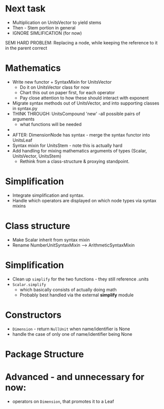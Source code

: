 
# Next task
* Multiplication on UnitsVector to yield stems
* Then - Stem portion in general
* IGNORE SIMLIFICATION (for now)

SEMI HARD PROBLEM:
Replacing a node, while keeping the reference to it in the parent correct

# Mathematics
* Write new functor + SyntaxMixin for UnitsVector
    - Do it on UnitsVector class for now
    - Chart this out on paper first, for each operator
    - Pay close attention to how these should interact with exponent
* Migrate syntax methods out of UnitsVector, and into supporting classes in syntax.py
* THINK THROUGH: UnitsCompound 'new' -all possible pairs of arguments
    - what functions will be needed
*
* AFTER: DimensionNode has syntax - merge the syntax functor into UnitsLeaf
* Syntax mixin for UnitsStem - note this is actually hard
* Add handling for mixing mathematics arguments of types (Scalar, UnitsVector, UnitsStem)
    - Rethink from a class-structure & proxying standpoint.

# Simplification
* Integrate simplification and syntax.
* Handle which operators are displayed on which node types via syntax mixins



# Class structure
* Make Scalar inherit from syntax mixin
* Rename NumberUnitSyntaxMixin --> ArithmeticSyntaxMixin

# Simplification
* Clean up `simplify` for the two functions - they still reference .units
* `Scalar.simplify`
    - which basically consists of actually doing math
    - Probably best handled via the external **simplify** module

# Constructors
* `Dimension` - return `NullUnit` when name/identifier is None
* handle the case of only one of name/identifier being None


# Package Structure

# Advanced - and unnecessary for now:
* operators on `Dimension`, that promotes it to a Leaf
